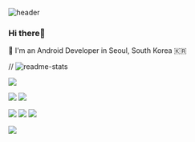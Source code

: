 <!--
**SongSieun/SongSieun** is a ✨ _special_ ✨ repository because its `README.md` (this file) appears on your GitHub profile.

Here are some ideas to get you started:

- 🔭 I’m currently working on ...
- 🌱 I’m currently learning ...
- 👯 I’m looking to collaborate on ...
- 🤔 I’m looking for help with ...
- 💬 Ask me about ...
- 📫 How to reach me: ...
- 😄 Pronouns: ...
- ⚡ Fun fact: ...
- https://simpleicons.org/ simple icons url
- [![Top Langs](https://github-readme-stats.vercel.app/api/top-langs/?username=SongSieun&layout=compact)](https://github.com/anuraghazra/github-readme-stats)
-->

![header](https://capsule-render.vercel.app/api?type=waving&color=auto&height=220&section=header&text=sieun_song&fontSize=70&animation=twinkling&fontColor=FFFFFF)

### Hi there👋 
🔭 I'm an Android Developer in Seoul, South Korea 🇰🇷

// ![readme-stats](https://github-readme-stats.vercel.app/api?username=SongSieun&count_private=true&show_icons=true)

<img src="https://img.shields.io/badge/Android-3DDC84?style=flat-square&logo=Android&logoColor=white"/>

<img src="https://img.shields.io/badge/Kotlin-7F52FF?style=flat-square&logo=Kotlin&logoColor=white"/> <img src="https://img.shields.io/badge/Java-007396?style=flat-square&logo=Java&logoColor=white"/> 

<img src="https://img.shields.io/badge/Git-F05032?style=flat-square&logo=Git&logoColor=white"/> <img src="https://img.shields.io/badge/Bitrise-683D87?style=flat-square&logo=Bitrise&logoColor=white"/> <img src="https://img.shields.io/badge/Firebase-FFCA28?style=flat-square&logo=Firebase&logoColor=white"/>


<a href="https://www.linkedin.com/in/%EC%8B%9C%EC%9D%80-%EC%86%A1-a6274818b/" target="LinkedIn"><img src="https://img.shields.io/badge/LinkedIn-0A66C2?style=flat-square&logo=LinkedIn&logoColor=white"/></a>
